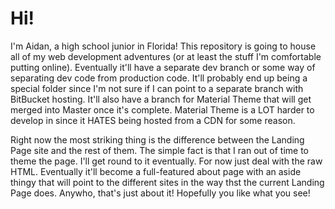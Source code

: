 # Hi!

I'm Aidan, a high school junior in Florida! This repository is going to house all of my web development adventures (or at least the stuff I'm comfortable putting online). Eventually it'll have a separate dev branch or some way of separating dev code from production code. It'll probably end up being a special folder since I'm not sure if I can point to a separate branch with BitBucket hosting. It'll also have a branch for Material Theme that will get merged into Master once it's complete. Material Theme is a LOT harder to develop in since it HATES being hosted from a CDN for some reason. 

Right now the most striking thing is the difference between the Landing Page site and the rest of them. The simple fact is that I ran out of time to theme the page. I'll get round to it eventually. For now just deal with the raw HTML. Eventually it'll become a full-featured about page with an aside thingy that will point to the different sites in the way thst the current Landing Page does.
Anywho, that's just about it! Hopefully you like what you see!
